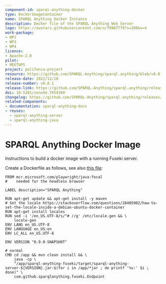 ```yaml
---
component-id: sparql-anything-docker
type: DockerImageContainer
name: SPARQL Anything Docker Instance
description: Docker file of the SPARQL Anything Web Server
logo: https://avatars.githubusercontent.com/u/79987779?s=200&v=4
work-package:
- WP2
- WP3
- WP4
licence:
- Apache-2.0
pilot:
- MEETUPS
project: polifonia-project
resource: https://github.com/SPARQL-Anything/sparql.anything/blob/v0.8-DEV/Dockerfile.development
release-date: 2022/12/18
release-number: v0.8.1
release-link: https://github.com/SPARQL-Anything/sparql.anything/releases/tag/v0.8.1
doi: 10.5281/zenodo.7454360
changelog: https://github.com/SPARQL-Anything/sparql.anything/releases/tag/v0.8.1
related-components:
- documentation: sparql-anything-docs
- reuses:
  - sparql-anything-server
  - sparql-anything-java
---
```


# SPARQL Anything Docker Image

Instructions to build a docker image with a running Fuseki server. 

Create a Dockerfile as follows, see also [this file](https://github.com/SPARQL-Anything/sparql.anything/blob/v0.8-DEV/Dockerfile.development):

```
FROM mcr.microsoft.com/playwright/java:focal
#    needed for the headless browser

LABEL description="SPARQL Anything"

RUN apt-get update && apt-get install -y maven
# Set the locale https://stackoverflow.com/questions/28405902/how-to-set-the-locale-inside-a-debian-ubuntu-docker-container
RUN apt-get install locales
RUN sed -i '/en_US.UTF-8/s/^# //g' /etc/locale.gen && \
    locale-gen
ENV LANG en_US.UTF-8
ENV LANGUAGE en_US:en
ENV LC_ALL en_US.UTF-8

ENV VERSION "0.9.0-SNAPSHOT"

# normal
CMD cd /app && mvn clean install && \
    java -cp \
    "/app/sparql-anything-fuseki/target/sparql-anything-server-${VERSION}.jar:$(for i in /app/*jar ; do printf '%s:' $i ; done)" \
    com.github.sparqlanything.fuseki.Endpoint
```
